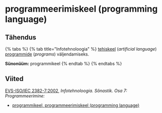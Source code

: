 # programmeerimiskeel (programming language)

## Tähendus

{% tabs %}
{% tab title="Infotehnoloogia" %}
[tehiskeel](tehiskeel-artificial-language.md) (_artificial language_) [programmide](programm-program.md) (_programs_) väljendamiseks.

**Sünonüüm:** programmikeel
{% endtab %}
{% endtabs %}



## Viited

[EVS-ISO/IEC 2382-7:2002](https://www.evs.ee/et/evs-iso-iec-2382-7-2002), _Infotehnoloogia. Sõnastik. Osa 7: Programmeerimine:_

* [programmikeel, programmeerimiskeel (programming language)](http://www.eki.ee/dict/its/index.cgi?Q=D0AB8D85-6C03-1014-88DC-FC5F0DBED45A\&F=GUID\&C01=1\&C02=0\&C10=1)
